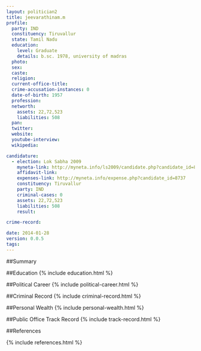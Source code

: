 ```yaml
---
layout: politician2
title: jeevarathinam.m
profile: 
  party: IND
  constituency: Tiruvallur
  state: Tamil Nadu
  education: 
    level: Graduate
    details: b.sc. 1978, university of madras
  photo: 
  sex: 
  caste: 
  religion: 
  current-office-title: 
  crime-accusation-instances: 0
  date-of-birth: 1957
  profession: 
  networth: 
    assets: 22,72,523
    liabilities: 508
  pan: 
  twitter: 
  website: 
  youtube-interview: 
  wikipedia: 

candidature: 
  - election: Lok Sabha 2009
    myneta-link: http://myneta.info/ls2009/candidate.php?candidate_id=8737
    affidavit-link: 
    expenses-link: http://myneta.info/expense.php?candidate_id=8737
    constituency: Tiruvallur 
    party: IND
    criminal-cases: 0
    assets: 22,72,523
    liabilities: 508
    result:  

crime-record: 

date: 2014-01-28
version: 0.0.5
tags: 
---
```

##Summary


##Education
{% include education.html %}


##Political Career
{% include political-career.html %}


##Criminal Record
{% include criminal-record.html %}


##Personal Wealth
{% include personal-wealth.html %}


##Public Office Track Record
{% include track-record.html %}


##References


{% include references.html %}